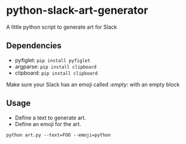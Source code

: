 # python-slack-art-generator #
A little python script to generate art for Slack

## Dependencies ##

- pyfiglet:  `pip install pyfiglet`
- argparse:  `pip install clipboard`
- clipboard: `pip install clipboard`

Make sure your Slack has an emoji called _:empty:_ with an empty block

## Usage ##

- Define a text to generate art.
- Define an emoji for the art.

`python art.py --text=FOO --emoji=python`
